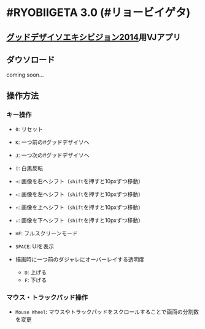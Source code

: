 # #RYOBIIGETA 3.0 (#リョービイゲタ)

## [グッドデザイソエキシビジョン2014](http://good.dezaiso.jp/)用VJアプリ


## ダウソロード

coming soon...


## 操作方法

### キー操作
- `0`: リセット
- `K`: 一つ前の#グッドデザイソへ
- `J`: 一つ次の#グッドデザイソへ
- `I`: 白黒反転
- `→`: 画像を右へシフト（`shift`を押すと10pxずつ移動）
- `←`: 画像を左へシフト（`shift`を押すと10pxずつ移動）
- `↑`: 画像を上へシフト（`shift`を押すと10pxずつ移動）
- `↓`: 画像を下へシフト（`shift`を押すと10pxずつ移動）
- `⌘F`: フルスクリーンモード
- `SPACE`: UIを表示


- 描画時に一つ前のダジャレにオーバーレイする透明度
	- `D`: 上げる
	- `F`: 下げる
	
### マウス・トラックパッド操作
- `Mouse Wheel`: マウスやトラックパッドをスクロールすることで画面の分割数を変更
